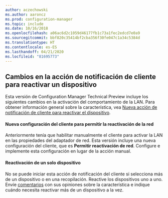 ```yaml
---
author: aczechowski
ms.author: aaroncz
ms.prod: configuration-manager
ms.topic: include
ms.date: 10/16/2018
ms.openlocfilehash: a06ac6d2c1059d46177fb1c73a1fec2edcd7e0a9
ms.sourcegitcommit: bbf820c35414bf2cba356f30fe047c1a34c5384d
ms.translationtype: HT
ms.contentlocale: es-ES
ms.lasthandoff: 04/21/2020
ms.locfileid: "81695773"
---
```

## <a name="changes-to-client-notification-action-to-wake-up-a-device"></a><a name="bkmk_wakeup"></a> Cambios en la acción de notificación de cliente para reactivar un dispositivo
<!--1317364-->

Esta versión de Configuration Manager Technical Preview incluye los siguientes cambios en la activación del comportamiento de la LAN. Para obtener información general sobre la característica, vea [Nueva acción de notificación de cliente para reactivar el dispositivo](../../capabilities-in-technical-preview-1810.md#bkmk_wakeup).

#### <a name="new-client-setting-to-allow-network-wake-up"></a>Nueva configuración del cliente para permitir la reactivación de la red
Anteriormente tenía que habilitar manualmente el cliente para activar la LAN en las propiedades del adaptador de red. Esta versión incluye una nueva configuración del cliente, que es **Permitir reactivación de red**. Configure e implemente esta configuración en lugar de la acción manual. 

#### <a name="only-wake-up-a-single-device"></a>Reactivación de un solo dispositivo
No se puede iniciar esta acción de notificación del cliente si selecciona más de un dispositivo o en una recopilación. Reactive los dispositivos uno a uno. Envíe [comentarios](../../../understand/find-help.md#product-feedback) con sus opiniones sobre la característica e indique cuándo necesita reactivar más de un dispositivo a la vez.


